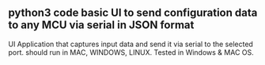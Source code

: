 python3 code basic UI to send configuration data to any MCU via serial in JSON format
-------------------------------------------------------------------------------------------------------------
UI Application that captures input data and send it via serial to the selected port.
should run in MAC, WINDOWS, LINUX.
Tested in Windows & MAC OS.
